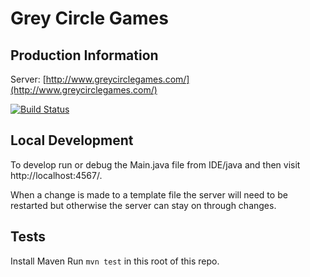 # Grey Circle Games

## Production Information
Server: [http://www.greycirclegames.com/](http://www.greycirclegames.com/)

[![Build Status](https://travis-ci.org/SWhelan/greycirclegames.svg?branch=master)](https://travis-ci.org/SWhelan/greycirclegames)

## Local Development
To develop run or debug the Main.java file from IDE/java and then visit http://localhost:4567/.

When a change is made to a template file the server will need to be restarted but otherwise the server can stay on through changes.

## Tests
Install Maven
Run `mvn test` in this root of this repo.